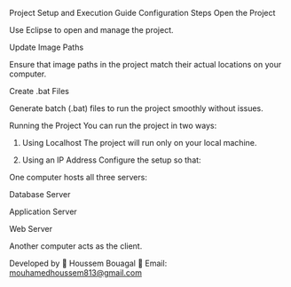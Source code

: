 Project Setup and Execution Guide
Configuration Steps
Open the Project

Use Eclipse to open and manage the project.

Update Image Paths

Ensure that image paths in the project match their actual locations on your computer.

Create .bat Files

Generate batch (.bat) files to run the project smoothly without issues.

Running the Project
You can run the project in two ways:

1. Using Localhost
The project will run only on your local machine.

2. Using an IP Address
Configure the setup so that:

One computer hosts all three servers:

Database Server

Application Server

Web Server

Another computer acts as the client.

Developed by
👤 Houssem Bouagal
📧 Email: mouhamedhoussem813@gmail.com

